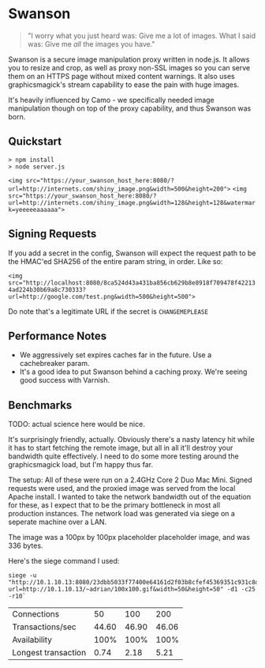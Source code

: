 Swanson
=======

> "I worry what you just heard was: Give me a lot of images. What I said was: Give me _all_ the images you have."


Swanson is a secure image manipulation proxy written in node.js. It allows you to resize and crop, as well as proxy non-SSL images so you can serve them on an HTTPS page without mixed content warnings. It also uses graphicsmagick's stream capability to ease the pain with huge images.

It's heavily influenced by Camo - we specifically needed image manipulation though on top of the proxy capability, and thus Swanson was born.

Quickstart
----------

    > npm install
    > node server.js

  `<img src="https://your_swanson_host_here:8080/?url=http://internets.com/shiny_image.png&width=500&height=200">`
  `<img src="https://your_swanson_host_here:8080/?url=http://internets.com/shiny_image.png&width=128&height=128&watermark=yeeeeeaaaaaa">`

Signing Requests
----------------

If you add a secret in the config, Swanson will expect the request path to be the HMAC'ed SHA256 of the entire param string, in order. Like so:

  `<img src="http://localhost:8080/8ca524d43a431ba856cb629b8e8918f709478f422134ad224b30b69a8c730333?url=http://google.com/test.png&width=500&height=500">`

Do note that's a legitimate URL if the secret is `CHANGEMEPLEASE`

Performance Notes
----------------

- We aggressively set expires caches far in the future. Use a cachebreaker param.
- It's a good idea to put Swanson behind a caching proxy. We're seeing good success with Varnish.

Benchmarks
----------

TODO: actual science here would be nice.

It's surprisingly friendly, actually. Obviously there's a nasty latency hit while it has to start fetching the remote image, but all in all it'll destroy your bandwidth quite effectively. I need to do some more testing around the graphicsmagick load, but I'm happy thus far.

The setup: All of these were run on a 2.4GHz Core 2 Duo Mac Mini. Signed requests were used, and the proxied image was served from the local Apache install. I wanted to take the network bandwidth out of the equation for these, as I expect that to be the primary bottleneck in most all production instances. The network load was generated via siege on a seperate machine over a LAN.

The image was a 100px by 100px placeholder placeholder image, and was 336 bytes.

Here's the siege command I used:

    siege -u "http://10.1.10.13:8080/23dbb5033f77400e64161d2f03b8cfef45369351c931c8dd0753f5084dbbbf56?url=http://10.1.10.13/~adrian/100x100.gif&width=50&height=50" -d1 -c25 -r10`

<table>
  <tr><td>Connections</td><td>50</td><td>100</td><td>200</td></tr>
  <tr><td>Transactions/sec</td><td>44.60</td><td>46.90</td><td>46.06</td></tr>
  <tr><td>Availability</td><td>100%</td><td>100%</td><td>100%</td></tr>
  <tr><td>Longest transaction</td><td>0.74</td><td>2.18</td><td>5.21</td></tr>
</table>
